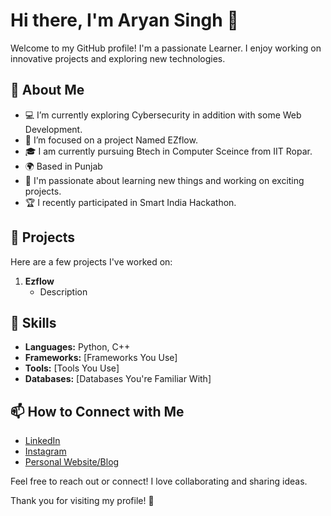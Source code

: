# Hi there, I'm Aryan Singh 👋

Welcome to my GitHub profile! I'm a passionate Learner. I enjoy working on innovative projects and exploring new technologies.

## 🌱 About Me
- 💻 I’m currently exploring Cybersecurity in addition with some Web Development.
- 🎯 I’m focused on a project Named EZflow.
- 🎓 I am currently pursuing Btech in Computer Sceince from IIT Ropar.
- 🌍 Based in Punjab
- 🎉 I'm passionate about learning new things and working on exciting projects.
- 🏆 I recently participated in Smart India Hackathon.

## 🚀 Projects
Here are a few projects I've worked on:

1. **Ezflow**
   - Description

## 💼 Skills
- **Languages:** Python, C++
- **Frameworks:** [Frameworks You Use]
- **Tools:** [Tools You Use]
- **Databases:** [Databases You're Familiar With]

## 📫 How to Connect with Me
- [LinkedIn](https://www.linkedin.com/in/aryan-singh-824329287/)
- [Instagram](https://www.instagram.com/aryan_174_/)
- [Personal Website/Blog](your-website-link)

Feel free to reach out or connect! I love collaborating and sharing ideas. 

Thank you for visiting my profile! 🚀


<!--
**aryan-singh01/aryan-singh01** is a ✨ _special_ ✨ repository because its `README.md` (this file) appears on your GitHub profile.

Here are some ideas to get you started:

- 🔭 I’m currently working on ...
- 🌱 I’m currently learning ...
- 👯 I’m looking to collaborate on ...
- 🤔 I’m looking for help with ...
- 💬 Ask me about ...
- 📫 How to reach me: ...
- 😄 Pronouns: ...
- ⚡ Fun fact: ...
-->
